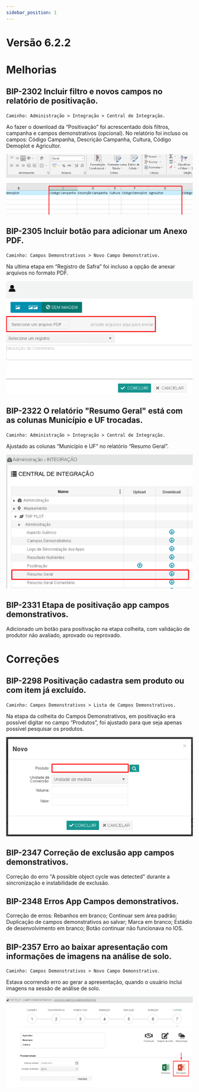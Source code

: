 ```yaml
---
sidebar_position: 1
---
```

# Versão 6.2.2

# Melhorias

## **BIP-2302 Incluir filtro e novos campos no relatório de positivação.**
`Caminho: Administração > Integração > Central de Integração.`

Ao fazer o download da “Positivação” foi acrescentado dois filtros, campanha e campos demonstrativos (opcional). No relatório foi incluso os campos: Código Campanha, Descrição Campanha, Cultura, Código Demoplot e Agricultor.

![Docusaurus logo](/img/bip-2302-jira.png)

## **BIP-2305 Incluir botão para adicionar um Anexo PDF.**
`Caminho: Campos Demonstrativos > Novo Campo Demonstrativo.`

Na ultima etapa em “Registro de Safra” foi incluso a opção de anexar arquivos no formato PDF.

![Docusaurus logo](/img/bip-2305-jira.png)

## **BIP-2322 O relatório "Resumo Geral" está com as colunas Município e UF trocadas.**
`Caminho: Administração > Integração > Central de Integração.`

Ajustado as colunas “Município e UF” no relatório “Resumo Geral”.

![Docusaurus logo](/img/bip-2322-jira.png)

## **BIP-2331 Etapa de positivação app campos demonstrativos.**

Adicionado um botão para positivação na etapa colheita, com validação de produtor não avaliado, aprovado ou reprovado.

# Correções

## **BIP-2298 Positivação cadastra sem produto ou com item já excluído.**
`Caminho: Campos Demonstrativos > Lista de Campos Demonstrativos.`

Na etapa da colheita do Campos Demonstrativos, em positivação era possível digitar no campo “Produtos”, foi ajustado para que seja apenas possível pesquisar os produtos.

![Docusaurus logo](/img/bip-2298-jira.png)

## **BIP-2347 Correção de exclusão app campos demonstrativos.**

Correção do erro "A possible object cycle was detected" durante a sincronização e instabilidade de exclusão. 

## **BIP-2348 Erros App Campos demonstrativos.**

Correção de erros: Rebanhos em branco; Continuar sem área padrão; Duplicação de campos demonstrativos ao salvar; Marca em branco; Estádio de desenvolvimento em branco; Botão continuar não funcionava no IOS.

## **BIP-2357 Erro ao baixar apresentação com informações de imagens na análise de solo.**
`Caminho: Campos Demonstrativos > Novo Campo Demonstrativo.`

Estava ocorrendo erro ao gerar a apresentação, quando o usuário inclui imagens na sessão de análise de solo.

![Docusaurus logo](/img/bip-2357-jira.png)



